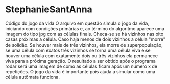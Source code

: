 # StephanieSantAnna
Código do jogo da vida
O arquivo em questão simula o jogo da vida, iniciando com condições primárias e, ao término do algoritmo aparece uma imagem do tipo jpg com as células finais.
Checa-se se há vizinhos nas oito casas próximas a célula. Caso haja menos de dois vizinhos a célula "morre" de solidão. Se houver mais de três vizinhos, ela morre de superpopulação, se uma célula com exatos três vizinhos se torna uma célula viva e se houver uma célula com exatamente dois ou três vizinhos ela permanece viva para a próxima geração.
O resultado a ser obtido após o programa rodar será uma imagem de como as células ficam após um número x de repetições.
O jogo da vida é importante pois ajuda a simular como uma célula autômata funciona.
